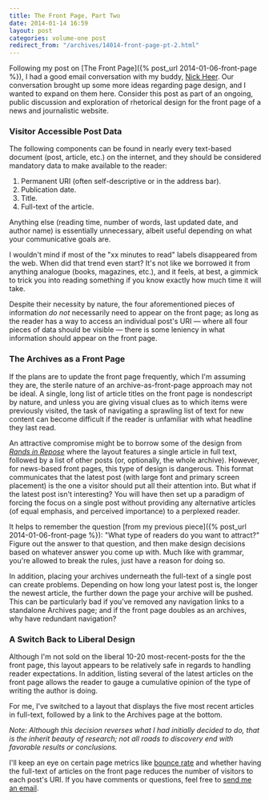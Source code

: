 ```yaml
---
title: The Front Page, Part Two
date: 2014-01-14 16:59
layout: post
categories: volume-one post
redirect_from: "/archives/14014-front-page-pt-2.html"
---
```



Following my post on [The Front Page]({% post_url 2014-01-06-front-page %}), I had a good email conversation with my buddy, [Nick Heer](http://pxlnv.com). Our conversation brought up some more ideas regarding page design, and I wanted to expand on them here. Consider this post as part of an ongoing, public discussion and exploration of rhetorical design for the front page of a news and journalistic website.

### Visitor Accessible Post Data
The following components can be found in nearly every text-based document (post, article, etc.) on the internet, and they should be considered mandatory data to make available to the reader: 

1. Permanent URI (often self-descriptive or in the address bar).
2. Publication date. 
3. Title.
4. Full-text of the article. 

Anything else (reading time, number of words, last updated date, and author name) is essentially unnecessary, albeit useful depending on what your communicative goals are. 

<aside>I wouldn't mind if most of the "xx minutes to read" labels disappeared from the web. When did that trend even start? It's not like we borrowed it from anything analogue (books, magazines, etc.), and it feels, at best, a gimmick to trick you into reading something if you know exactly how much time it will take. </aside>

Despite their necessity by nature, the four aforementioned pieces of information _do not_ necessarily need to appear on the front page; as long as the reader has a way to access an individual post's URI &mdash; where all four pieces of data should be visible &mdash; there is some leniency in what information should appear on the front page. 

### The Archives as a Front Page
If the plans are to update the front page frequently, which I'm assuming they are, the sterile nature of an archive-as-front-page approach may not be ideal. A single, long list of article titles on the front page is nondescript by nature, and unless you are giving visual clues as to which items were previously visited, the task of navigating a sprawling list of text for new content can become difficult if the reader is unfamiliar with what headline they last read.  

An attractive compromise might be to borrow some of the design from [_Rands in Repose_](http://randsinrepose.com) where the layout features a single article in full text, followed by a list of other posts (or, optionally, the whole archive). However, for news-based front pages, this type of design is dangerous. This format communicates that the latest post (with large font and primary screen placement) is the one a visitor should put all their attention into. But what if the latest post isn't interesting? You will have then set up a paradigm of forcing the focus on a single post without providing any alternative articles (of equal emphasis, and perceived importance) to a perplexed reader. 

<aside>It helps to remember the question [from my previous piece]({% post_url 2014-01-06-front-page %}): "What type of readers do you want to attract?" Figure out the answer to that question, and then make design decisions based on whatever answer you come up with. Much like with grammar, you're allowed to break the rules, just have a reason for doing so.</aside>

In addition, placing your archives underneath the full-text of a single post can create problems. Depending on how long your latest post is, the longer the newest article, the further down the page your archive will be pushed. This can be particularly bad if you've removed any navigation links to a standalone Archives page; and if the front page doubles as an archives, why have redundant navigation?

### A Switch Back to Liberal Design
Although I'm not sold on the liberal 10-20 most-recent-posts for the the front page, this layout appears to be relatively safe in regards to handling reader expectations. In addition, listing several of the latest articles on the front page allows the reader to gauge a cumulative opinion of the type of writing the author is doing.

For me, I've switched to a layout that displays the five most recent articles in full-text, followed by a link to the Archives page at the bottom. 

_Note: Although this decision reverses what I had initially decided to do, that is the inherit beauty of research; not all roads to discovery end with favorable results or conclusions._


I'll keep an eye on certain page metrics like [bounce rate](http://en.wikipedia.org/wiki/Bounce_rate) and whether having the full-text of articles on the front page reduces the number of visitors to each post's URI. If you have comments or questions, feel free to [send me an email](/colophon). 
